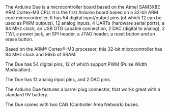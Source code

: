 <FeatureDescription>
The Arduino Due is a microcontroller board based on the Atmel SAM3X8E ARM Cortex-M3 CPU. It is the first Arduino board based on a 32-bit ARM core microcontroller. It has 54 digital input/output pins (of which 12 can be used as PWM outputs), 12 analog inputs, 4 UARTs (hardware serial ports), a 84 MHz clock, an USB OTG capable connection, 2 DAC (digital to analog), 2 TWI, a power jack, an SPI header, a JTAG header, a reset button and an erase button.
</FeatureDescription>

<FeatureList>

<Feature title="Atmel SAM3X8E ARM Cortex-M3 CPU" image="core">

Based on the ARM® Cortex®-M3 processor, this 32-bit microcontroller has 84 MHz clock and 96kb of SRAM.

<FeatureLink title="Datasheet" url="http://www.atmel.com/Images/Atmel-11057-32-bit-Cortex-M3-Microcontroller-SAM3X-SAM3A_Datasheet.pdf" download blank/>
</Feature>

<Feature title="54 digital pins" image="hw-pin">

The Due has 54 digital pins, 12 of which support PWM (Pulse Width Modulation).

</Feature>


<Feature title="Analog pins" image="hw-pin">

The Due has 12 analog input pins, and 2 DAC pins. 

</Feature>

<Feature title="Battery Connector" image="power">

The Arduino Due features a barrel plug connector, that works great with a standard 9V battery.

</Feature>

<Feature title="CAN support" image="communication">

The Due comes with two CAN (Controller Area Network) buses.

</Feature>

</FeatureList>
